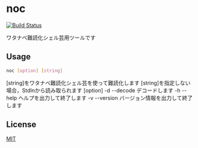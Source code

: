# noc
[![Build Status](https://dev.azure.com/taityonohibi/noc/_apis/build/status/xztaityozx.noc?branchName=master)](https://dev.azure.com/taityonohibi/noc/_build/latest?definitionId=1?branchName=master)

ワタナベ難読化シェル芸用ツールです

## Usage

```sh
noc [option] [string]
```

[string]をワタナベ難読化シェル芸を使って難読化します
[string]を指定しない場合，StdInから読み取られます
[option]
  -d --decode    デコードします
  -h --help      ヘルプを出力して終了します
  -v --version   バージョン情報を出力して終了します
  

## License
[MIT](./LICENSE)
